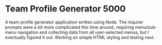 # Team Profile Generator 5000
 
 A team profile generator application written using Node. The inquirer prompts were a bit more complicated this time around, 
 requiring menu/sub-menu navigation and collecting data from all user-selected menus, but I eventually figured it out. 
 Working on simple HTML styling and testing next. 
